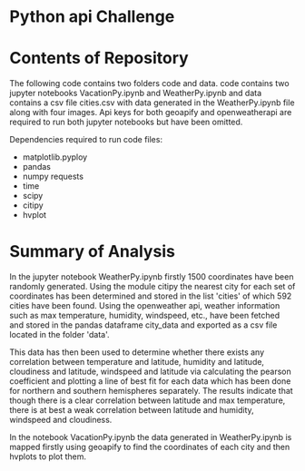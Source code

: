 # Python api Challenge

# Contents of Repository 
The following code contains two folders code and data. code contains two jupyter notebooks VacationPy.ipynb and WeatherPy.ipynb and data contains a csv file cities.csv with data generated in the WeatherPy.ipynb file along with four images. Api keys for both geoapify and openweatherapi are required to run both jupyter notebooks but have been omitted.

Dependencies required to run code files:

- matplotlib.pyploy
- pandas
- numpy requests
- time
- scipy
- citipy
- hvplot

# Summary of Analysis
 
In the jupyter notebook WeatherPy.ipynb firstly 1500 coordinates have been randomly generated. Using the module citipy the nearest city for each set of coordinates has been determined and stored in the list 'cities' of which 592 cities have been found. Using the openweather api, weather information such as max temperature, humidity, windspeed, etc., have been fetched and stored in the pandas dataframe city_data and exported as a csv file located in the folder 'data'.

This data has then been used to determine whether there exists any correlation between temperature and latitude, humidity and latitude, cloudiness and latitude, windspeed and latitude via calculating the pearson coefficient and plotting a line of best fit for each data which has been done for northern and southern hemispheres separately. 
The results indicate that though there is a clear correlation between latitude and max temperature, there is at best a weak correlation between latitude and humidity, windspeed and cloudiness. 

In the notebook VacationPy.ipynb the data generated in WeatherPy.ipynb is mapped firstly using geoapify to find the coordinates of each city and then hvplots to plot them. 



